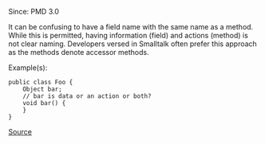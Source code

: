 Since: PMD 3.0

It can be confusing to have a field name with the same name as a method. While this is permitted, 
having information (field) and actions (method) is not clear naming. Developers versed in 
Smalltalk often prefer this approach as the methods denote accessor methods.

Example(s):
```
public class Foo {
	Object bar;
	// bar is data or an action or both?
	void bar() {
	}
}
```

[Source](https://pmd.github.io/pmd-5.6.1/pmd-java/rules/java/naming.html#AvoidFieldNameMatchingMethodName)
